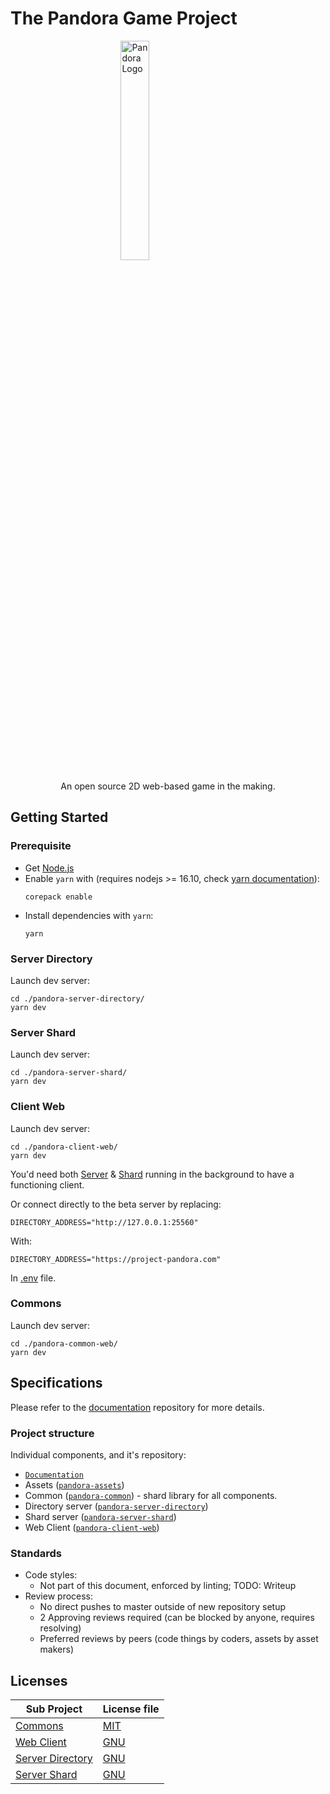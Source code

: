 
# The Pandora Game Project
<img
    style="display: block;margin: auto;width: 30%;"
    src="https://avatars.githubusercontent.com/u/88410864?s=200&v=4"
    alt="Pandora Logo">
</img>
<div style="text-align: center;">An open source 2D web-based game in the making.</div>

## Getting Started
### Prerequisite

- Get [Node.js](https://nodejs.org/en/)
- Enable `yarn` with (requires nodejs >= 16.10, check [yarn documentation](https://yarnpkg.com/getting-started/install)):
  ```console
  corepack enable
  ```
- Install dependencies with `yarn`:
  ```console
  yarn
  ```
### Server Directory
Launch dev server:
```console
cd ./pandora-server-directory/
yarn dev
```

### Server Shard
Launch dev server:
```console
cd ./pandora-server-shard/
yarn dev
```

### Client Web
Launch dev server:
```console
cd ./pandora-client-web/
yarn dev
```
You'd need both [Server](#server-directory) & [Shard](#server-shard) running in the background to have a functioning client.

Or connect directly to the beta server by replacing:
```
DIRECTORY_ADDRESS="http://127.0.0.1:25560"
```
With:
```
DIRECTORY_ADDRESS="https://project-pandora.com"
```
In [.env](./pandora-client-web/.env) file.

### Commons
Launch dev server:
```console
cd ./pandora-common-web/
yarn dev
```

## Specifications

Please refer to the [documentation](https://github.com/Project-Pandora-Game/Documentation) repository for more details.

### Project structure
Individual components, and it's repository:
  * [`Documentation`](https://github.com/Project-Pandora-Game/Documentation)
  * Assets ([`pandora-assets`](https://github.com/Project-Pandora-Game/pandora-assets))
  * Common ([`pandora-common`](./pandora-common/)) - shard library for all components.
  * Directory server ([`pandora-server-directory`](./pandora-server-directory/))
  * Shard server ([`pandora-server-shard`](./pandora-server-shard/))
  * Web Client ([`pandora-client-web`](./pandora-client-web/))

### Standards
* Code styles:
    * Not part of this document, enforced by linting; TODO: Writeup
* Review process:
    * No direct pushes to master outside of new repository setup
    * 2 Approving reviews required (can be blocked by anyone, requires resolving)
    * Preferred reviews by peers (code things by coders, assets by asset makers)
## Licenses

| Sub Project                             | License file                            |
| --------------------------------------- | --------------------------------------- |
| [Commons](pandora-common/)              | [MIT](pandora-common/LICENSE)           |
| [Web Client](pandora-client-web/)       | [GNU](pandora-client-web/LICENSE)       |
| [Server Directory](pandora-client-web/) | [GNU](pandora-server-directory/LICENSE) |
| [Server Shard](pandora-client-web/)     | [GNU](pandora-client-web/LICENSE)       |
